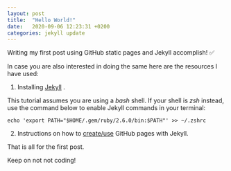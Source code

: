 ```yaml
---
layout: post
title:  "Hello World!"
date:   2020-09-06 12:23:31 +0200
categories: jekyll update
---
```


Writing my first post using GitHub static pages and Jekyll accomplish! &#9989;

In case you are also interested in doing the same here are the resources I have used:

1. Installing [Jekyll](https://jekyllrb.com/docs/installation/macos/) . 

This tutorial assumes you are using a *bash* shell. 
If your shell is *zsh* instead, use the command below to enable Jekyll commands in your terminal:

```
echo 'export PATH="$HOME/.gem/ruby/2.6.0/bin:$PATH"' >> ~/.zshrc
```

2. Instructions on how to [create/use](https://docs.github.com/en/github/working-with-github-pages/creating-a-github-pages-site-with-jekyll) 
GitHub pages with Jekyll. 

That is all for the first post.

Keep on not not coding!
